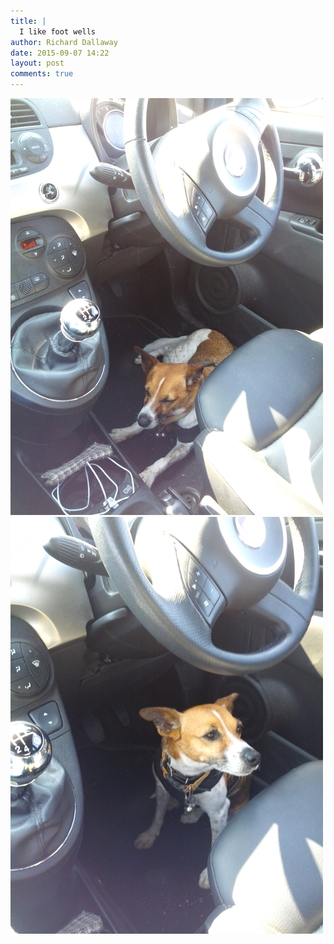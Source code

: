 ```yaml
---
title: |
  I like foot wells
author: Richard Dallaway
date: 2015-09-07 14:22
layout: post
comments: true
---
```


<div><a href="/media/tp_IMG_20150907_142121.jpg"><img src="/media/tp_thumb_IMG_20150907_142121.jpg" width="500" height="667"/></a></div><div><a href="/media/tp_IMG_20150907_140554.jpg"><img src="/media/tp_thumb_IMG_20150907_140554.jpg" width="500" height="667"/></a></div>


   
      